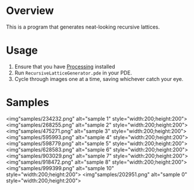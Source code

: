 # Overview
This is a program that generates neat-looking recursive lattices.



# Usage
1. Ensure that you have [Processing](https://processing.org/) installed
2. Run `RecursiveLatticeGenerator.pde` in your PDE.
3. Cycle through images one at a time, saving whichever catch your eye.




# Samples
<img"samples/234232.png" alt="sample 1" style="width:200;height:200">
<img"samples/268255.png" alt="sample 2" style="width:200;height:200">
<img"samples/475271.png" alt="sample 3" style="width:200;height:200">
<img"samples/595993.png" alt="sample 4" style="width:200;height:200">
<img"samples/598779.png" alt="sample 5" style="width:200;height:200">
<img"samples/628583.png" alt="sample 6" style="width:200;height:200">
<img"samples/903029.png" alt="sample 7" style="width:200;height:200">
<img"samples/918472.png" alt="sample 8" style="width:200;height:200">
<img"samples/999399.png" alt="sample 10" style="width:200;height:200">
<img"samples/202951.png" alt="sample 0" style="width:200;height:200">